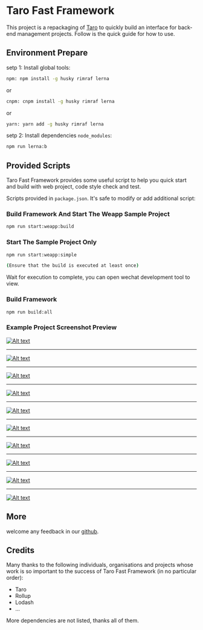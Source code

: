 # Taro Fast Framework

This project is a repackaging of [Taro](https://taro-docs.jd.com/) to quickly build an interface for back-end management projects. Follow is the quick guide for how to use.

## Environment Prepare

setp 1: Install global tools:

```bash
npm: npm install -g husky rimraf lerna
```

or

```bash
cnpm: cnpm install -g husky rimraf lerna
```

or

```bash
yarn: yarn add -g husky rimraf lerna
```

setp 2: Install dependencies `node_modules`:

```bash
npm run lerna:b
```

## Provided Scripts

Taro Fast Framework provides some useful script to help you quick start and build with web project, code style check and test.

Scripts provided in `package.json`. It's safe to modify or add additional script:

### Build Framework And Start The Weapp Sample Project

```bash
npm run start:weapp:build
```

### Start The Sample Project Only

```bash
npm run start:weapp:simple

(Ensure that the build is executed at least once)
```

Wait for execution to complete, you can open wechat development tool to view.

### Build Framework

```bash
npm run build:all
```

### Example Project Screenshot Preview

[![Alt text](./documents/screenshot/01.png)](01.png)

******

[![Alt text](./documents/screenshot/02.png)](01.png)

******

[![Alt text](./documents/screenshot/03.png)](01.png)

******

[![Alt text](./documents/screenshot/04.png)](01.png)

******

[![Alt text](./documents/screenshot/05.png)](01.png)

******

[![Alt text](./documents/screenshot/06.png)](01.png)

******

[![Alt text](./documents/screenshot/07.png)](01.png)

******

[![Alt text](./documents/screenshot/08.png)](01.png)

******

[![Alt text](./documents/screenshot/09.png)](01.png)

******

[![Alt text](./documents/screenshot/10.png)](01.png)

## More

welcome any feedback in our [github](https://github.com/kityandhero/taro-fast-framework).

## Credits

Many thanks to the following individuals, organisations and projects whose work is so important to the success of Taro Fast Framework (in no particular order):

- Taro
- Rollup
- Lodash
- ...

More dependencies are not listed, thanks all of them.
